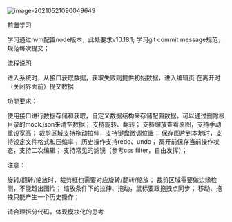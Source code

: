 ![image-20210521090049649](C:\Users\admin\AppData\Roaming\Typora\typora-user-images\image-20210521090049649.png)

前置学习


学习通过nvm配置node版本，此处要求v10.18.1;
学习git commit message规范，规范每次提交；



流程说明


进入系统时，从接口获取数据，获取失败则提供初始数据，进入编辑页
在离开时（关闭界面前）提交数据



功能要求：


使用接口进行数据存储和获取，自定义数据结构来存储配置数据，可以通过删除根目录的mock.json来清空数据；
支持旋转、翻转；
支持缩放查看原图，支持手动重设宽高；
裁剪区域支持拖动拉伸，支持键盘微调位置；
保存图片到本地时，支持设定文件格式和压缩率；
历史操作支持redo、undo；
离开前保存当前操作状态，支持二次编辑；
支持常见的滤镜（参考css filter，自由发挥）；



注意：


旋转/翻转/缩放时，裁剪框也需要对应旋转/翻转/缩放；
裁剪区域需要做边缘检测，不能超出图片；
缩放条件下的拉伸、拖动，鼠标要跟拖拽点同步；
移动、拖拽只能产生一个历史操作；



请合理拆分代码，体现模块化的思考